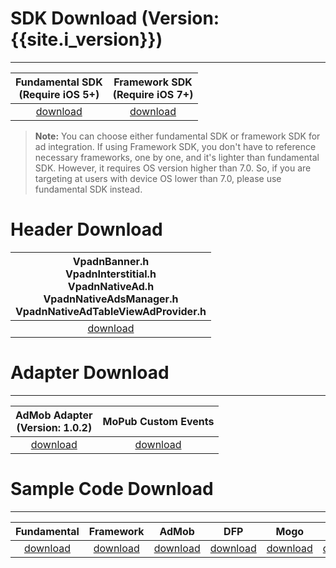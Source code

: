 # SDK Download (Version: {{site.i_version}})
---

Fundamental SDK<br>(Require iOS 5+)  | Framework SDK <br> (Require iOS 7+) |
:-------------: | :------------:|
[download][1]   | [download][2] |


>**Note:** You can choose either fundamental SDK or framework SDK for ad integration. If using Framework SDK, you don't have to reference necessary frameworks, one by one, and it's lighter than fundamental SDK. However, it requires OS version higher than 7.0. So, if you are targeting at users with device OS lower than 7.0, please use fundamental SDK instead.

# Header Download

|VpadnBanner.h <br> VpadnInterstitial.h <br> VpadnNativeAd.h <br> VpadnNativeAdsManager.h <br> VpadnNativeAdTableViewAdProvider.h|
|:-------------:|
|[download][3]|



# Adapter Download
---

AdMob Adapter <br> (Version: 1.0.2)|MoPub Custom Events
:---------------------------------:|:-----------:|
[download][4]                      |[download][5]

# Sample Code Download
---

Fundamental  | Framework | AdMob        |    DFP       |     Mogo    |  MoPub
:-------------: | :-----------:| :-----------:|:------------:|:-----------:|:-----------:
[download][6]   | [download][7]| [download][8]|[download][9] |[download][10]|[download][11]



[1]: http://m.vpon.com/sdk/VponSDK-iOS/ios-vpadn-sdk-467-62907102-1709271730-c3b4713.a
[2]: {{site.dnldurl}}/sdk/VpadnSDKiOS-4.6.7.zip

[3]: https://github.com/vpon-sdk/Vpon-mobile-ios-examples/tree/master/FundamentalExample/Headers
[4]: https://github.com/vpon-sdk/Vpon-mobile-ios-examples/tree/master/Adapter/AdMobAdapter
[5]: https://github.com/vpon-sdk/Vpon-mobile-ios-examples/tree/master/Adapter/MoPubCustomEvents
[6]: https://github.com/vpon-sdk/Vpon-mobile-ios-examples/tree/master/FundamentalExample
[7]: https://github.com/vpon-sdk/Vpon-mobile-ios-examples/tree/master/FrameworkExample
[8]: https://github.com/vpon-sdk/Vpon-mobile-ios-examples/tree/master/Mediation/AdMobExample
[9]: https://github.com/vpon-sdk/Vpon-mobile-ios-examples/tree/master/Mediation/DFPExample
[10]: https://github.com/vpon-sdk/Vpon-mobile-ios-examples/tree/master/Mediation/MogoExample
[11]: https://github.com/vpon-sdk/Vpon-mobile-ios-examples/tree/master/Mediation/MoPubExample

